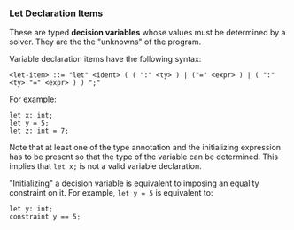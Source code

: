### Let Declaration Items

These are typed **decision variables** whose values must be determined by a solver. They are the the "unknowns" of the program.

Variable declaration items have the following syntax:

```bnf
<let-item> ::= "let" <ident> ( ( ":" <ty> ) | ("=" <expr> ) | ( ":" <ty> "=" <expr> ) ) ";"
```

For example:

```yurt
let x: int;
let y = 5;
let z: int = 7;
```

Note that at least one of the type annotation and the initializing expression has to be present so that the type of the variable can be determined. This implies that `let x;` is not a valid variable declaration.

"Initializing" a decision variable is equivalent to imposing an equality constraint on it. For example, `let y = 5` is equivalent to:

```yurt
let y: int;
constraint y == 5;
```
